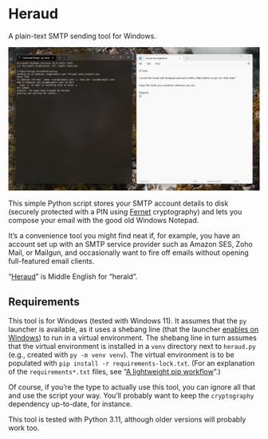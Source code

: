 # Heraud

A plain-text SMTP sending tool for Windows.

![Heraud screenshot](heraud-screenshot.jpg)

This simple Python script stores your SMTP account details to disk (securely protected with a PIN using [Fernet](https://cryptography.io/en/latest/fernet/) cryptography) and lets you compose your email with the good old Windows Notepad.

It’s a convenience tool you might find neat if, for example, you have an account set up with an SMTP service provider such as Amazon SES, Zoho Mail, or Mailgun, and occasionally want to fire off emails without opening full-featured email clients.

“[Heraud](https://en.wiktionary.org/wiki/heraud)” is Middle English for “herald”.

## Requirements

This tool is for Windows (tested with Windows 11). It assumes that the `py` launcher is available, as it uses a shebang line (that the launcher [enables on Windows](https://docs.python.org/3/using/windows.html#shebang-lines)) to run in a virtual environment. The shebang line in turn assumes that the virtual environment is installed in a `venv` directory next to `heraud.py` (e.g., created with `py -m venv venv`). The virtual environment is to be populated with `pip install -r requirements-lock.txt`. (For an explanation of the `requirements*.txt` files, see “[A lightweight pip workflow](https://tech.reversedelay.net/2023/07/a-lightweight-python-pip-workflow/)”.)

Of course, if you’re the type to actually use this tool, you can ignore all that and use the script your way. You’ll probably want to keep the `cryptography` dependency up-to-date, for instance.

This tool is tested with Python 3.11, although older versions will probably work too.
